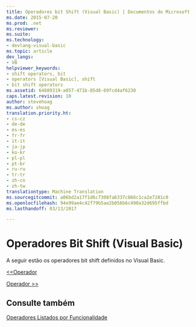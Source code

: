 ```yaml
---
title: Operadores bit Shift (Visual Basic) | Documentos do Microsoft
ms.date: 2015-07-20
ms.prod: .net
ms.reviewer: 
ms.suite: 
ms.technology:
- devlang-visual-basic
ms.topic: article
dev_langs:
- VB
helpviewer_keywords:
- shift operators, bit
- operators [Visual Basic], shift
- bit shift operators
ms.assetid: 64889319-a057-471b-85d8-69fcd4af6230
caps.latest.revision: 10
author: stevehoag
ms.author: shoag
translation.priority.ht:
- cs-cz
- de-de
- es-es
- fr-fr
- it-it
- ja-jp
- ko-kr
- pl-pl
- pt-br
- ru-ru
- tr-tr
- zh-cn
- zh-tw
translationtype: Machine Translation
ms.sourcegitcommit: a06bd2a17f1d6c7308fa6337c866c1ca2e7281c0
ms.openlocfilehash: 94e99ae4c42f79b5ae2b056b6c490a32d695ffbd
ms.lasthandoff: 03/13/2017

---
```

# <a name="bit-shift-operators-visual-basic"></a>Operadores Bit Shift (Visual Basic)
A seguir estão os operadores bit shift definidos no Visual Basic.  
  
 [<\<Operador](../../../visual-basic/language-reference/operators/left-shift-operator.md)  
  
 [Operador >>](../../../visual-basic/language-reference/operators/right-shift-operator.md)  
  
## <a name="see-also"></a>Consulte também  
 [Operadores Listados por Funcionalidade](../../../visual-basic/language-reference/operators/operators-listed-by-functionality.md)
